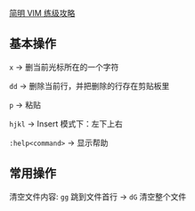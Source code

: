 [简明 VIM 练级攻略](https://coolshell.cn/articles/5426.html)

## 基本操作

`x` -> 删当前光标所在的一个字符

`dd` -> 删除当前行，并把删除的行存在剪贴板里

`p` -> 粘贴

`hjkl` -> Insert 模式下：左下上右

`:help<command>` -> 显示帮助

## 常用操作
清空文件内容: `gg` 跳到文件首行 -> `dG` 清空整个文件
